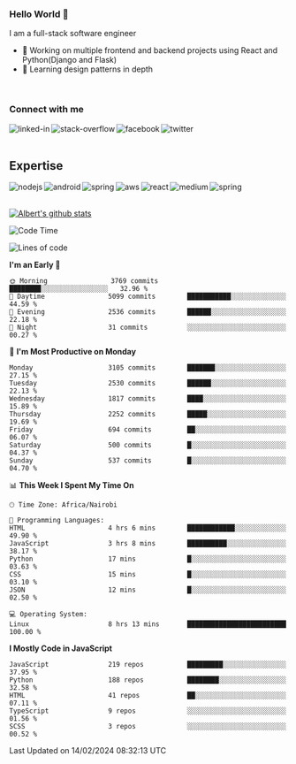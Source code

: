 

### Hello World 👋
I am a full-stack software engineer
- 🔭 Working on multiple frontend and backend projects using React and Python(Django and Flask)
- 🌱 Learning design patterns in depth

<br>

### Connect with me

[<img align="left" alt="linked-in" src="https://img.shields.io/badge/linkedin-%230077B5.svg?&style=for-the-badge&logo=linkedin&logoColor=white" />](https://www.linkedin.com/in/albert-byrone/)

<!-- [<img align="left" alt="medium" src="https://img.shields.io/badge/medium-%2312100E.svg?&style=for-the-badge&logo=medium&logoColor=white" />](https://56faisal.medium.com/) -->

[<img align="left" alt="stack-overflow" src="https://img.shields.io/badge/stack%20overflow-FE7A16?logo=stack-overflow&logoColor=white&style=for-the-badge" />](https://stackoverflow.com/users/11916317/albert-byrone)

[<img align="left" alt="facebook" src="https://img.shields.io/badge/facebook-%231877F2.svg?&style=for-the-badge&logo=facebook&logoColor=white" />](https://web.facebook.com/albert.byrone.1/)

[<img align="left" alt="twitter" src="https://img.shields.io/badge/twitter-%231DA1F2.svg?&style=for-the-badge&logo=twitter&logoColor=white" />](https://twitter.com/byrone_albert)

<br>

<br>

## Expertise
<img align="left" alt="nodejs" src="https://img.shields.io/badge/python%20-%2343853D.svg?&style=for-the-badge&logo=node.js&logoColor=white" />
<img align="left" alt="android" src="https://img.shields.io/badge/Flask-3DDC84?logo=android&logoColor=white&style=for-the-badge" />
<img align="left" alt="spring" src="https://img.shields.io/badge/drf%20-%236DB33F.svg?&style=for-the-badge&logo=spring&logoColor=white" />
<img align="left" alt="aws" src="https://img.shields.io/badge/django%20AWS-%23232F3E?logo=amazon-aws&logoColor=white&style=for-the-badge" />
<img align="left" alt="react" src="https://img.shields.io/badge/react%20-%2320232a.svg?&style=for-the-badge&logo=react&logoColor=%2361DAFB" />
<img align="left" alt="medium" src="https://img.shields.io/badge/Angular-%23316192.svg?&style=for-the-badge&logo=postgresql&logoColor=white" />
<img align="left" alt="spring" src="https://img.shields.io/badge/Javascript%20-%236DB33F.svg?&style=for-the-badge&logo=spring&logoColor=white" />
<br>
<br>


[![Albert's github stats](https://github-readme-stats.vercel.app/api?username=Albert-Byrone&count_private=true&show_icons=true&theme=radical&hide_rank=false)](https://github.com/anuraghazra/github-readme-stats)

<!-- [![Top Langs](https://github-readme-stats.vercel.app/api/top-langs/?username=Albert-Byrone&layout=compact)](https://github.com/anuraghazra/github-readme-stats) -->

<!--
**Albert-Byrone/Albert-Byrone** is a ✨ _special_ ✨ repository because its `README.md` (this file) appears on your GitHub profile.

Here are some ideas to get you started:

- 🔭 I’m currently working on ...
- 🌱 I’m currently learning ...
- 👯 I’m looking to collaborate on ...
- 🤔 I’m looking for help with ...
- 💬 Ask me about ...
- 📫 How to reach me: ...
- 😄 Pronouns: ...
- ⚡ Fun fact: ...
-->


<!--START_SECTION:waka-->
![Code Time](http://img.shields.io/badge/Code%20Time-1%2C028%20hrs%207%20mins-blue)

![Lines of code](https://img.shields.io/badge/From%20Hello%20World%20I%27ve%20Written-63.2%20million%20lines%20of%20code-blue)

**I'm an Early 🐤** 

```text
🌞 Morning                3769 commits        ████████░░░░░░░░░░░░░░░░░   32.96 % 
🌆 Daytime                5099 commits        ███████████░░░░░░░░░░░░░░   44.59 % 
🌃 Evening                2536 commits        ██████░░░░░░░░░░░░░░░░░░░   22.18 % 
🌙 Night                  31 commits          ░░░░░░░░░░░░░░░░░░░░░░░░░   00.27 % 
```
📅 **I'm Most Productive on Monday** 

```text
Monday                   3105 commits        ███████░░░░░░░░░░░░░░░░░░   27.15 % 
Tuesday                  2530 commits        ██████░░░░░░░░░░░░░░░░░░░   22.13 % 
Wednesday                1817 commits        ████░░░░░░░░░░░░░░░░░░░░░   15.89 % 
Thursday                 2252 commits        █████░░░░░░░░░░░░░░░░░░░░   19.69 % 
Friday                   694 commits         ██░░░░░░░░░░░░░░░░░░░░░░░   06.07 % 
Saturday                 500 commits         █░░░░░░░░░░░░░░░░░░░░░░░░   04.37 % 
Sunday                   537 commits         █░░░░░░░░░░░░░░░░░░░░░░░░   04.70 % 
```


📊 **This Week I Spent My Time On** 

```text
🕑︎ Time Zone: Africa/Nairobi

💬 Programming Languages: 
HTML                     4 hrs 6 mins        ████████████░░░░░░░░░░░░░   49.90 % 
JavaScript               3 hrs 8 mins        ██████████░░░░░░░░░░░░░░░   38.17 % 
Python                   17 mins             █░░░░░░░░░░░░░░░░░░░░░░░░   03.63 % 
CSS                      15 mins             █░░░░░░░░░░░░░░░░░░░░░░░░   03.10 % 
JSON                     12 mins             █░░░░░░░░░░░░░░░░░░░░░░░░   02.50 % 

💻 Operating System: 
Linux                    8 hrs 13 mins       █████████████████████████   100.00 % 
```

**I Mostly Code in JavaScript** 

```text
JavaScript               219 repos           █████████░░░░░░░░░░░░░░░░   37.95 % 
Python                   188 repos           ████████░░░░░░░░░░░░░░░░░   32.58 % 
HTML                     41 repos            ██░░░░░░░░░░░░░░░░░░░░░░░   07.11 % 
TypeScript               9 repos             ░░░░░░░░░░░░░░░░░░░░░░░░░   01.56 % 
SCSS                     3 repos             ░░░░░░░░░░░░░░░░░░░░░░░░░   00.52 % 
```




 Last Updated on 14/02/2024 08:32:13 UTC
<!--END_SECTION:waka-->
